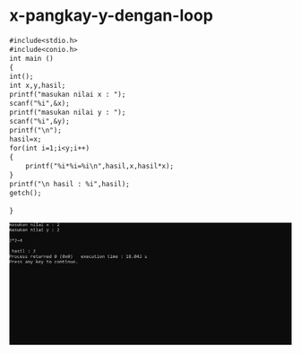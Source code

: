 # x-pangkay-y-dengan-loop

    #include<stdio.h>
    #include<conio.h>
    int main ()
    {
    int();
    int x,y,hasil;
    printf("masukan nilai x : ");
    scanf("%i",&x);
    printf("masukan nilai y : ");
    scanf("%i",&y);
    printf("\n");
    hasil=x;
    for(int i=1;i<y;i++)
    {
        printf("%i*%i=%i\n",hasil,x,hasil*x);
    }
    printf("\n hasil : %i",hasil);
    getch();

    }
    
![img](https://raw.githubusercontent.com/VIKTORKEVIN/x-pangkay-y-dengan-loop/master/x%20pangkat%20y%20dengan%20loop.png)

